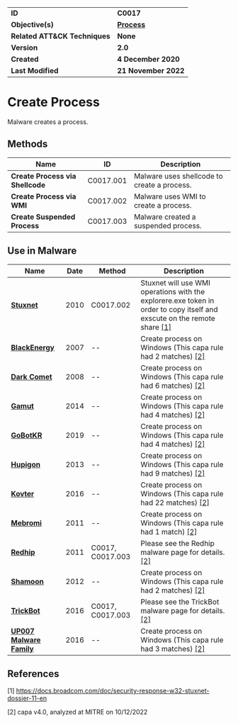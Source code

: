 <table>
<tr>
<td><b>ID</b></td>
<td><b>C0017</b></td>
</tr>
<tr>
<td><b>Objective(s)</b></td>
<td><b><a href="../process">Process</a></b></td>
</tr>
<tr>
<td><b>Related ATT&CK Techniques</b></td>
<td><b>None</b></td>
</tr>
<tr>
<td><b>Version</b></td>
<td><b>2.0</b></td>
</tr>
<tr>
<td><b>Created</b></td>
<td><b>4 December 2020</b></td>
</tr>
<tr>
<td><b>Last Modified</b></td>
<td><b>21 November 2022</b></td>
</tr>
</table>


# Create Process

Malware creates a process. 

## Methods

|Name|ID|Description|
|---|---|---|
|**Create Process via Shellcode**|C0017.001|Malware uses shellcode to create a process.|
|**Create Process via WMI**|C0017.002|Malware uses WMI to create a process.|
|**Create Suspended Process**|C0017.003|Malware created a suspended process.|


## Use in Malware

|Name|Date|Method|Description|
|---|---|---|---|
|[**Stuxnet**](../xample-malware/stuxnet.md)|2010|C0017.002|Stuxnet will use WMI operations with the explorere.exe token in order to copy itself and exscute on the remote share  [[1]](#1)|
|[**BlackEnergy**](../xample-malware/blackenergy.md)|2007|--|Create process on Windows (This capa rule had 2 matches) [[2]](#2)|
|[**Dark Comet**](../xample-malware/dark-comet.md)|2008|--|Create process on Windows (This capa rule had 6 matches) [[2]](#2)|
|[**Gamut**](../xample-malware/gamut.md)|2014|--|Create process on Windows (This capa rule had 4 matches) [[2]](#2)|
|[**GoBotKR**](../xample-malware/gobotkr.md)|2019|--|Create process on Windows (This capa rule had 4 matches) [[2]](#2)|
|[**Hupigon**](../xample-malware/hupigon.md)|2013|--|Create process on Windows (This capa rule had 9 matches) [[2]](#2)|
|[**Kovter**](../xample-malware/kovter.md)|2016|--|Create process on Windows (This capa rule had 22 matches) [[2]](#2)|
|[**Mebromi**](../xample-malware/mebromi.md)|2011|--|Create process on Windows (This capa rule had 1 match) [[2]](#2)|
|[**Redhip**](../xample-malware/rebhip.md)|2011|C0017, C0017.003|Please see the Redhip malware page for details. [[2]](#2)|
|[**Shamoon**](../xample-malware/shamoon.md)|2012|--|Create process on Windows (This capa rule had 2 matches) [[2]](#2)|
|[**TrickBot**](../xample-malware/trickbot.md)|2016|C0017, C0017.003|Please see the TrickBot malware page for details. [[2]](#2)|
|[**UP007 Malware Family**](../xample-malware/up007.md)|2016|--|Create process on Windows (This capa rule had 3 matches) [[2]](#2)|

## References

<a name="1">[1]</a> https://docs.broadcom.com/doc/security-response-w32-stuxnet-dossier-11-en

<a name="2">[2]</a> capa v4.0, analyzed at MITRE on 10/12/2022

